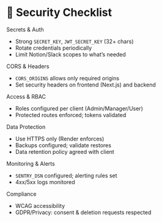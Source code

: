# 🔐 Security Checklist

Secrets & Auth
- Strong `SECRET_KEY`, `JWT_SECRET_KEY` (32+ chars)
- Rotate credentials periodically
- Limit Notion/Slack scopes to what’s needed

CORS & Headers
- `CORS_ORIGINS` allows only required origins
- Set security headers on frontend (Next.js) and backend

Access & RBAC
- Roles configured per client (Admin/Manager/User)
- Protected routes enforced; tokens validated

Data Protection
- Use HTTPS only (Render enforces)
- Backups configured; validate restores
- Data retention policy agreed with client

Monitoring & Alerts
- `SENTRY_DSN` configured; alerting rules set
- 4xx/5xx logs monitored

Compliance
- WCAG accessibility
- GDPR/Privacy: consent & deletion requests respected
